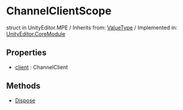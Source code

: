 # ChannelClientScope
struct in UnityEditor.MPE
 / Inherits from: <a href="https://docs.unity3d.com/6000.0/Documentation/ScriptReference/ValueType.html" target="_blank">ValueType</a> / Implemented in: <a href="https://docs.unity3d.com/6000.0/Documentation/ScriptReference/UnityEditor.CoreModule.html" target="_blank">UnityEditor.CoreModule</a>
## Properties
- <a href="https://docs.unity3d.com/6000.0/Documentation/ScriptReference/ChannelClientScope-client.html" target="_blank">client</a> : ChannelClient
## Methods
- <a href="https://docs.unity3d.com/6000.0/Documentation/ScriptReference/ChannelClientScope.Dispose.html" target="_blank">Dispose</a>
